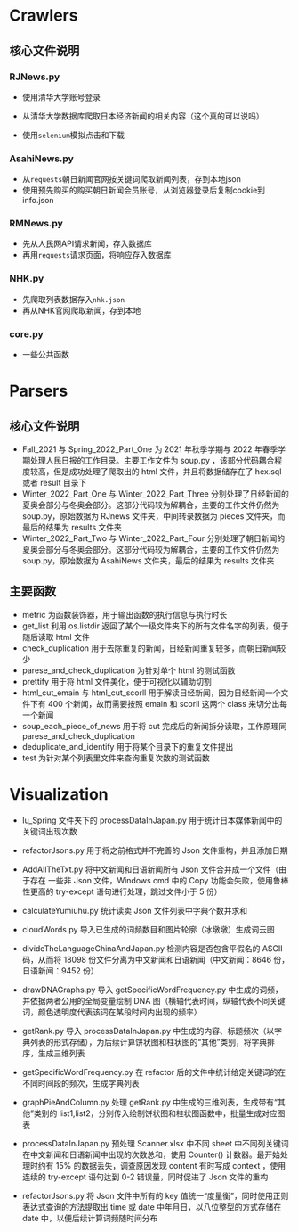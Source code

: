 # Crawlers

## 核心文件说明

### RJNews.py

- 使用清华大学账号登录

- 从清华大学数据库爬取日本经济新闻的相关内容（这个真的可以说吗）
- 使用`selenium`模拟点击和下载

### AsahiNews.py

- 从`requests`朝日新闻官网按关键词爬取新闻列表，存到本地json
- 使用预先购买的购买朝日新闻会员账号，从浏览器登录后复制cookie到info.json

### RMNews.py

- 先从人民网API请求新闻，存入数据库
- 再用`requests`请求页面，将响应存入数据库

### NHK.py

- 先爬取列表数据存入`nhk.json`
- 再从NHK官网爬取新闻，存到本地

### core.py

- 一些公共函数

# Parsers

## 核心文件说明

- Fall_2021 与 Spring_2022_Part_One 为 2021 年秋季学期与 2022 年春季学期处理人民日报的工作目录。主要工作文件为 soup.py ，该部分代码耦合程度较高，但是成功处理了爬取出的 html 文件，并且将数据储存在了 hex.sql 或者 result 目录下
- Winter_2022_Part_One 与 Winter_2022_Part_Three 分别处理了日经新闻的夏奥会部分与冬奥会部分。这部分代码较为解耦合，主要的工作文件仍然为 soup.py，原始数据为 RJnews 文件夹，中间转录数据为 pieces 文件夹，而最后的结果为 results 文件夹
- Winter_2022_Part_Two 与 Winter_2022_Part_Four 分别处理了朝日新闻的夏奥会部分与冬奥会部分。这部分代码较为解耦合，主要的工作文件仍然为 soup.py，原始数据为 AsahiNews 文件夹，最后的结果为 results 文件夹

## 主要函数

- metric 为函数装饰器，用于输出函数的执行信息与执行时长
- get_list 利用 os.listdir 返回了某个一级文件夹下的所有文件名字的列表，便于随后读取 html 文件
- check_duplication 用于去除重复的新闻，日经新闻重复较多，而朝日新闻较少
- parese_and_check_duplication 为针对单个 html 的测试函数
- prettify 用于将 html 文件美化，便于可视化以辅助切割
- html_cut_emain 与 html_cut_scorll 用于解读日经新闻，因为日经新闻一个文件下有 400 个新闻，故而需要按照 emain 和 scorll 这两个  class 来切分出每一个新闻
- soup_each_piece_of_news 用于将 cut 完成后的新闻拆分读取，工作原理同 parese_and_check_duplication
- deduplicate_and_identify 用于将某个目录下的重复文件提出
- test 为针对某个列表里文件来查询重复次数的测试函数

# Visualization

- lu_Spring 文件夹下的 processDataInJapan.py 用于统计日本媒体新闻中的关键词出现次数

- refactorJsons.py 用于将之前格式并不完善的 Json 文件重构，并且添加日期

- AddAllTheTxt.py 将中文新闻和日语新闻所有 Json 文件合并成一个文件（由于存在 一些非 Json 文件，Windows cmd 中的 Copy 功能会失败，使用鲁棒性更高的 try-except 语句进行处理，跳过文件小于 5 份）

- calculateYumiuhu.py 统计读卖 Json 文件列表中字典个数并求和

- cloudWords.py 导入已生成的词频数目和图片轮廓（冰墩墩）生成词云图

- divideTheLanguageChinaAndJapan.py 检测内容是否包含平假名的 ASCII 码，从而将 18098 份文件分离为中文新闻和日语新闻（中文新闻：8646 份，日语新闻：9452 份）

- drawDNAGraphs.py 导入 getSpecificWordFrequency.py 中生成的词频，并依据两者公用的全局变量绘制 DNA 图（横轴代表时间，纵轴代表不同关键词，颜色透明度代表该词在某段时间内出现的频率）

- getRank.py 导入 processDataInJapan.py 中生成的内容、标题频次（以字典列表的形式存储），为后续计算饼状图和柱状图的“其他”类别，将字典排序，生成三维列表

- getSpecificWordFrequency.py 在 refactor 后的文件中统计给定关键词的在不同时间段的频次，生成字典列表

- graphPieAndColumn.py 处理 getRank.py 中生成的三维列表，生成带有“其他”类别的 list1,list2，分别传入绘制饼状图和柱状图函数中，批量生成对应图表

- processDataInJapan.py 预处理 Scanner.xlsx 中不同 sheet 中不同列关键词在中文新闻和日语新闻中出现的次数总和，使用 Counter() 计数器。最开始处理时约有 15% 的数据丢失，调查原因发现 content 有时写成 context ，使用连续的 try-except 语句达到 0-2 错误量，同时促进了 Json 文件的重构

- refactorJsons.py 将 Json 文件中所有的 key 值统一“度量衡”，同时使用正则表达式查询的方法提取出 time 或 date 中年月日，以八位整型的方式存储在 date 中，以便后续计算词频随时间分布
